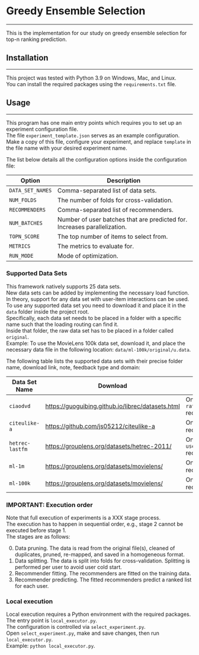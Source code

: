 # Greedy Ensemble Selection

---
This is the implementation for our study on greedy ensemble selection for top-n ranking prediction. 

## Installation

---
This project was tested with Python 3.9 on Windows, Mac, and Linux.  
You can install the required packages using the `requirements.txt` file.  

## Usage

---
This program has one main entry points which requires you to set up an experiment configuration file.  
The file `experiment_template.json` serves as an example configuration.  
Make a copy of this file, configure your experiment, and replace `template` in the file name with your desired
experiment name.

The list below details all the configuration options inside the configuration file:

| Option                          | Description                                                                     |
|---------------------------------|---------------------------------------------------------------------------------|
| `DATA_SET_NAMES`                | Comma-separated list of data sets.                                              |
| `NUM_FOLDS`                     | The number of folds for cross-validation.                                       |
| `RECOMMENDERS`                  | Comma-separated list of recommenders.                                           |
| `NUM_BATCHES`                   | Number of user batches that are predicted for. Increases parallelization.       |
| `TOPN_SCORE`                    | The top number of items to select from.                                         |
| `METRICS`                       | The metrics to evaluate for.                                                    |
| `RUN_MODE`                      | Mode of optimization.                                                           |

### Supported Data Sets

This framework natively supports 25 data sets.  
New data sets can be added by implementing the necessary load function.  
In theory, support for any data set with user-item interactions can be used.  
To use any supported data set you need to download it and place it in the `data` folder inside the project root.  
Specifically, each data set needs to be placed in a folder with a specific name such that the loading routing can find
it.  
Inside that folder, the raw data set has to be placed in a folder called `original`.  
Example: To use the MovieLens 100k data set, download it, and place the necessary data file in the following
location: `data/ml-100k/original/u.data`.

The following table lists the supported data sets with their precise folder name, download link, note, feedback type and
domain:

| Data Set Name       | Download                                                                             | Notes                                                                                          | Feedback Type | Domain    |
|---------------------|--------------------------------------------------------------------------------------|------------------------------------------------------------------------------------------------|---------------|-----------|
| `ciaodvd`           | https://guoguibing.github.io/librec/datasets.html                                    | Only `movie-ratings.txt` required.                                                             | Explicit      | Movies    |
| `citeulike-a`       | https://github.com/js05212/citeulike-a                                               | Only `users.dat` required.                                                                     | Implicit      | Articles  |
| `hetrec-lastfm`     | https://grouplens.org/datasets/hetrec-2011/                                          | Only `user_artists.dat` required.                                                              | Implicit      | Music     |
| `ml-1m`             | https://grouplens.org/datasets/movielens/                                            | Only `ratings.dat` required.                                                                   | Explicit      | Movies    |
| `ml-100k`           | https://grouplens.org/datasets/movielens/                                            | Only `u.data` required.                                                                        | Explicit      | Movies    |

### IMPORTANT: Execution order

Note that full execution of experiments is a XXX stage process.  
The execution has to happen in sequential order, e.g., stage 2 cannot be executed before stage 1.  
The stages are as follows:
<ol start="0">
    <li>Data pruning. The data is read from the original file(s), cleaned of duplicates, pruned, re-mapped, and saved in a homogeneous format.</li>
    <li>Data splitting. The data is split into folds for cross-validation. Splitting is performed per user to avoid user cold start.</li>
    <li>Recommender fitting. The recommenders are fitted on the training data.</li>
    <li>Recommender predicting. The fitted recommenders predict a ranked list for each user.</li>
</ol>

###  Local execution

Local execution requires a Python environment with the required packages.
The entry point is `local_executor.py`.  
The configuration is controlled via `select_experiment.py`.  
Open `select_experiment.py`, make and save changes, then run `local_executor.py`.  
Example: `python local_executor.py`.
